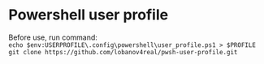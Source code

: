 # Powershell user profile  
Before use, run command:  
``echo $env:USERPROFILE\.config\powershell\user_profile.ps1 > $PROFILE  
git clone https://github.com/lobanov4real/pwsh-user-profile.git``  
